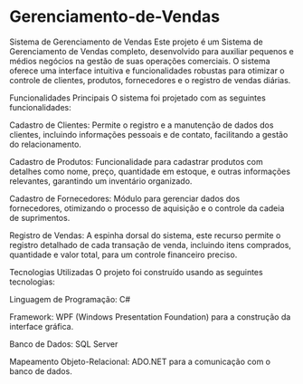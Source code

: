 # Gerenciamento-de-Vendas
Sistema de Gerenciamento de Vendas
Este projeto é um Sistema de Gerenciamento de Vendas completo, desenvolvido para auxiliar pequenos e médios negócios na gestão de suas operações comerciais. O sistema oferece uma interface intuitiva e funcionalidades robustas para otimizar o controle de clientes, produtos, fornecedores e o registro de vendas diárias.

Funcionalidades Principais
O sistema foi projetado com as seguintes funcionalidades:

Cadastro de Clientes: Permite o registro e a manutenção de dados dos clientes, incluindo informações pessoais e de contato, facilitando a gestão do relacionamento.

Cadastro de Produtos: Funcionalidade para cadastrar produtos com detalhes como nome, preço, quantidade em estoque, e outras informações relevantes, garantindo um inventário organizado.

Cadastro de Fornecedores: Módulo para gerenciar dados dos fornecedores, otimizando o processo de aquisição e o controle da cadeia de suprimentos.

Registro de Vendas: A espinha dorsal do sistema, este recurso permite o registro detalhado de cada transação de venda, incluindo itens comprados, quantidade e valor total, para um controle financeiro preciso.

Tecnologias Utilizadas
O projeto foi construído usando as seguintes tecnologias:

Linguagem de Programação: C#

Framework: WPF (Windows Presentation Foundation) para a construção da interface gráfica.

Banco de Dados: SQL Server

Mapeamento Objeto-Relacional: ADO.NET para a comunicação com o banco de dados.
